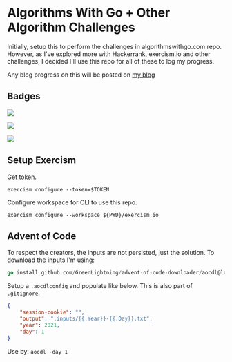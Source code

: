 # Algorithms With Go + Other Algorithm Challenges

Initially, setup this to perform the challenges in algorithmswithgo.com repo.
However, as I've explored more with Hackerrank, exercism.io and other challenges, I decided I'll use this repo for all of these to log my progress.

Any blog progress on this will be posted on [my blog](sheldonhull.com/microblog)

## Badges

![](https://img.shields.io/badge/day%20📅-2-blue)

![](https://img.shields.io/badge/stars%20⭐-1-yellow)

![](https://img.shields.io/badge/days%20completed-0-red)

## Setup Exercism

[Get token](https://exercism.io/my/settings).

```shell
exercism configure --token=$TOKEN
```

Configure workspace for CLI to use this repo.

```shell
exercism configure --workspace ${PWD}/exercism.io
```

## Advent of Code

To respect the creators, the inputs are not persisted, just the solution.
To download the inputs I'm using:

```go
go install github.com/GreenLightning/advent-of-code-downloader/aocdl@latest
```

Setup a `.aocdlconfig` and populate like below.
This is also part of `.gitignore`.

```json
{
    "session-cookie": "",
    "output": ".inputs/{{.Year}}-{{.Day}}.txt",
    "year": 2021,
    "day": 1
}

```
Use by: `aocdl -day 1`
